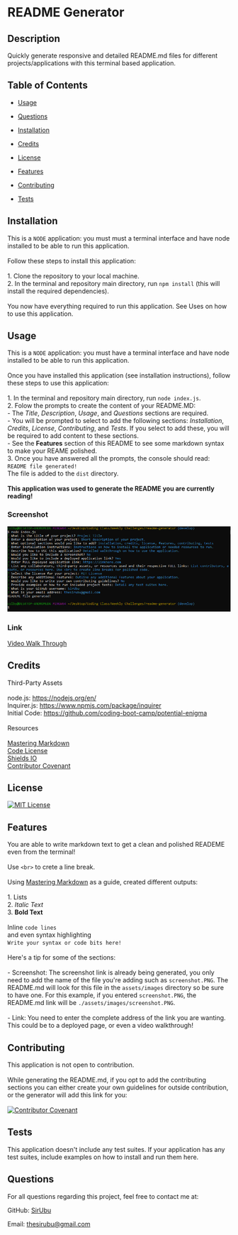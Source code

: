 
# README Generator
## Description
Quickly generate responsive and detailed README.md files for different projects/applications  with this terminal based application. 

## Table of Contents
* [Usage](#usage)
* [Questions](#questions)

      
* [Installation](#installation)
        
* [Credits](#credits)
        
* [License](#license)
        
* [Features](#features)
        
* [Contributing](#contributing)
        
* [Tests](#tests)
        
    
  

## Installation
This is a `NODE` application: you must must a terminal interface and have node installed to be able to run this application. <br><br> Follow these steps to install this application: <br><br> 1. Clone the repository to your local machine. <br> 2. In the terminal and repository main directory, run `npm install` (this will install the required dependencies). <br><br> You now have everything required to run this application. See Uses on how to use this application.
    
## Usage
This is a `NODE` application: you must have a terminal interface and have node installed to be able to run this application. <br><br> Once you have installed this application (see installation instructions), follow these steps to use this application: <br><br> 1. In the terminal and repository main directory, run `node index.js`. <br> 2. Folow the prompts to create the content of your README.MD: <br>    - The *Title*, *Description*, *Usage*, and *Questions* sections are required. <br>    - You will be prompted to select to add the following sections: *Installation*, *Credits*, *License*, *Contributing*, and *Tests*. If you select to add these, you will be required to add content to these sections. <br>    - See the **Features** section of this README to see some markdown syntax to make your REAME polished. <br> 3. Once you have answered all the prompts, the console should read: <br> ````README file generated!```` <br> The file is added to the `dist` directory. <br><br> **This application was used to generate the README you are currently reading!**

### Screenshot
![Project Screenshot](./assets/images/screenshot.PNG)
    

### Link
[Video Walk Through](https://drive.google.com/file/d/15t1AMfUjkq-4NAb3FSfkyJ_TXBBkluEF/view)    

## Credits
Third-Party Assets <br><br> node.js: https://nodejs.org/en/ <br> Inquirer.js: https://www.npmjs.com/package/inquirer <br>Initial Code: https://github.com/coding-boot-camp/potential-enigma <br><br> Resources <br><br> [Mastering Markdown](https://guides.github.com/features/mastering-markdown/) <br> [Code License](https://choosealicense.com/) <br> [Shields IO](https://shields.io/) <br> [Contributor Covenant](https://www.contributor-covenant.org/)
    

## License
[![MIT License](https://img.shields.io/badge/License-MIT%20License-informational)](https://choosealicense.com/licenses/mit/)
    

## Features
You are able to write markdown text to get a clean and polished READEME even from the terminal! <br><br> Use `<br>` to crete a line break. <br><br> Using [Mastering Markdown](https://guides.github.com/features/mastering-markdown/) as a guide, created different outputs: <br><br> 1. Lists <br> 2. *Italic Text* <br> 3. **Bold Text** <br><br> Inline `code lines` <br> and even syntax highlighting <br> ````Write your syntax or code bits here!```` <br><br> Here's a tip for some of the sections: <br><br> - Screenshot: The screenshot link is already being generated, you only need to add the name of the file you're adding such as `screenshot.PNG`. The README.md will look for this file in the `assets/images` directory so be sure to have one. For this example, if you entered `screenshot.PNG`, the README.md link will be `./assets/images/screenshot.PNG`. <br><br> - Link: You need to enter the complete address of the link you are wanting. This could be to a deployed page, or even a video walkthrough!<br>
    

## Contributing
This application is not open to contribution. <br><br> While generating the README.md, if you opt to add the contributing sections you can either create your own guidelines for outside contribution, or the generator will add this link for you: <br><br>[![Contributor Covenant](https://img.shields.io/badge/Contributor%20Covenant-2.0-4baaaa.svg)](https://www.contributor-covenant.org/version/2/0/code_of_conduct/code_of_conduct.md)


## Tests
This application doesn't include any test suites. If your application has any test suites, include examples on how to install and run them here.
    
## Questions
For all questions regarding this project, feel free to contact me at:

GitHub: [SirUbu](https://github.com/SirUbu)

Email: thesirubu@gmail.com
